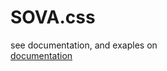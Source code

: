 # SOVA.css
see documentation, and exaples on     
[documentation](https://kiki727.github.io/SOVA.css/)

